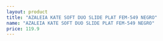 ```yaml
---
layout: product
title: "AZALEIA KATE SOFT DUO SLIDE PLAT FEM-549 NEGRO"
name: "AZALEIA KATE SOFT DUO SLIDE PLAT FEM-549 NEGRO"
price: 119.9
---
```

